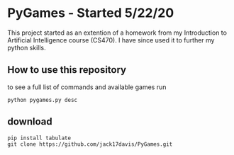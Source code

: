 # PyGames - Started 5/22/20
This project started as an extention of a homework from my Introduction to Artificial Intelligence course (CS470). I have since used it to further my python skills. 

## How to use this repository
to see a full list of commands and available games run 
```
python pygames.py desc 
```
## download
```
pip install tabulate
git clone https://github.com/jack17davis/PyGames.git 
```
